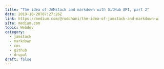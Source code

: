 ```yaml
---
title: "The idea of JAMstack and markdown with GitHub API, part 2"
date: 2019-10-20T07:27:26Z
link: https://medium.com/@ruddhani/the-idea-of-jamstack-and-markdown-with-github-api-part-2-876d3ee30f87?source=rss------jamstack-5&utm_medium=RSS&utm_source=hune
site: medium.com
topic: Webdev
category:
  - jamstack
  - markdown
  - cms
  - github
  - drupal
draft: false
---
```

